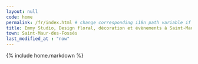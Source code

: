 ```yaml
---
layout: null
code: home
permalink: /fr/index.html # change corresponding i18n path variable if permalink changed here!
title: Emmy Studio, Design floral, décoration et évènements à Saint-Maur-des-Fossés
town: Saint-Maur-des-Fossés
last_modified_at : "now"
---
```

{% include home.markdown %}

